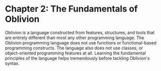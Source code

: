 # Chapter 2: The Fundamentals of Oblivion

Oblivion is a language constructed from features, structures, and tools that are entirely different than most any other programming language. The Oblivion programming language does not use functions or functional-based programming constructs. The language also does not use classes, or object-oriented programming features at all. Learning the fundamental principles of the language helps tremendously before tackling Oblivion's syntax.
